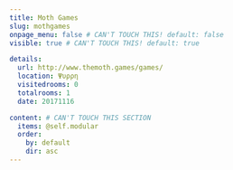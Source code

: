 ```yaml
---
title: Moth Games
slug: mothgames
onpage_menu: false # CAN'T TOUCH THIS! default: false
visible: true # CAN'T TOUCH THIS! default: true

details:
  url: http://www.themoth.games/games/
  location: Ψυρρη
  visitedrooms: 0
  totalrooms: 1
  date: 20171116

content: # CAN'T TOUCH THIS SECTION
  items: @self.modular
  order:
    by: default
    dir: asc
---
```

